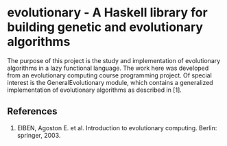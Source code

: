 # evolutionary - A Haskell library for building genetic and evolutionary algorithms

The purpose of this project is the study and implementation of evolutionary
algorithms in a lazy functional language. The work here was developed from an
evolutionary computing course programming project. Of special interest is the
GeneralEvolutionary module, which contains a generalized implementation of
evolutionary algorithms as described in [1].

## References

   1. EIBEN, Agoston E. et al. Introduction to evolutionary computing. Berlin:
      springer, 2003.
